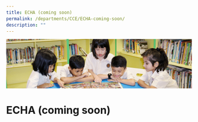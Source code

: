 ```yaml
---
title: ECHA (coming soon)
permalink: /departments/CCE/ECHA-coming-soon/
description: ""
---
```


![](/images/banner.gif)

ECHA (coming soon)
==================